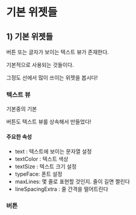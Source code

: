 # 기본 위젯들



## 1) 기본 위젯들

버튼 또는 글자가 보이는 텍스트 뷰가 존재한다. 

기본적으로 사용되는 것들이다. 

그정도 선에서 많이 쓰이는 위젯을 봅시다!



### 텍스트 뷰

기본중의 기본

버튼도 텍스트 뷰를 상속해서 만들었다!

#### 주요한 속성

- text : 텍스트에 보이는 문자열 설정
- textColor : 텍스트 색상
- textSize : 텍스트 크기 설정
- typeFace: 폰트 설정
- maxLines: 몇 줄로 표현할 것인지. 줄이 길면 짤린다
- lineSpacingExtra : 줄 간격을 떨어트린다



### 버튼